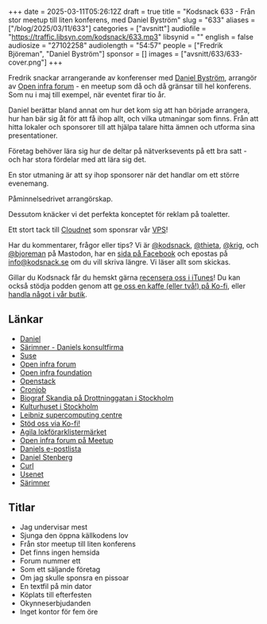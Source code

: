 +++
date = 2025-03-11T05:26:12Z
draft = true
title = "Kodsnack 633 - Från stor meetup till liten konferens, med Daniel Byström"
slug = "633"
aliases = ["/blog/2025/03/11/633"]
categories = ["avsnitt"]
audiofile = "https://traffic.libsyn.com/kodsnack/633.mp3"
libsynid = ""
english = false
audiosize = "27102258"
audiolength = "54:57"
people = ["Fredrik Björeman", "Daniel Byström"]
sponsor = []
images = ["avsnitt/633/633-cover.png"]
+++

Fredrik snackar arrangerande av konferenser med [Daniel Byström](https://www.linkedin.com/in/bystdan/), arrangör av [Open infra forum](https://www.meetup.com/openinfra-user-group-sweden/events/306139678/) - en meetup som då och då gränsar till hel konferens. Som nu i maj till exempel, när eventet firar tio år.

Daniel berättar bland annat om hur det kom sig att han började arrangera, hur han bär sig åt för att få ihop allt, och vilka utmaningar som finns. Från att hitta lokaler och sponsorer till att hjälpa talare hitta ämnen och utforma sina presentationer.

Företag behöver lära sig hur de deltar på nätverksevents på ett bra satt - och har stora fördelar med att lära sig det.

En stor utmaning är att sy ihop sponsorer när det handlar om ett större evenemang.

Påminnelsedrivet arrangörskap.

Dessutom knäcker vi det perfekta konceptet för reklam på toaletter.

Ett stort tack till [Cloudnet](https://www.cloudnet.se) som sponsrar vår [VPS](https://en.wikipedia.org/wiki/Virtual_private_server)!

Har du kommentarer, frågor eller tips? Vi är [@kodsnack](https://social.podsnack.se/@kodsnack), [@thieta](https://6510.nu/@thieta), [@krig](https://6510.nu/@krig), och [@bjoreman](https://toot.cafe/@bjoreman) på Mastodon, har en [sida på Facebook](https://www.facebook.com/) och epostas på [info@kodsnack.se](mailto:info@kodsnack.se) om du vill skriva längre. Vi läser allt som skickas.

Gillar du Kodsnack får du hemskt gärna [recensera oss i iTunes](https://itunes.apple.com/se/podcast/kodsnack/id561631498?l=en)! Du kan också stödja podden genom att <a href="https://ko-fi.com/kodsnack" rel="payment">ge oss en kaffe (eller två!) på Ko-fi</a>, eller [handla något i vår butik](https://shop.spreadshirt.se/kodsnack/).

## Länkar
* [Daniel](https://www.linkedin.com/in/bystdan/)
* [Särimner - Daniels konsultfirma](https://www.sarimner.com/)
* [Suse](https://en.wikipedia.org/wiki/SUSE_S.A.)
* [Open infra forum](https://www.meetup.com/openinfra-user-group-sweden/events/306139678/)
* [Open infra foundation](https://openinfra.org/)
* [Openstack](https://en.wikipedia.org/wiki/OpenStack)
* [Cronjob](https://en.wikipedia.org/wiki/Cron)
* [Biograf Skandia på Drottninggatan i Stockholm](https://bioskandia.se/event/)
* [Kulturhuset i Stockholm](https://kulturhusetstadsteatern.se/)
* [Leibniz supercomputing centre](https://www.lrz.de/english/)
* [Stöd oss via Ko-fi!](https://ko-fi.com/kodsnack)
* [Agila lokförarklistermärket](https://ko-fi.com/s/bcad291706)
* [Open infra forum på Meetup](https://www.meetup.com/openinfra-user-group-sweden/events/306139678/)
* [Daniels e-postlista](mailto:db@sarimner.com)
* [Daniel Stenberg](https://daniel.haxx.se/)
* [Curl](https://curl.se/)
* [Usenet](https://en.wikipedia.org/wiki/Usenet)
* [Särimner](https://sv.wikipedia.org/wiki/S%C3%A4rimner)

## Titlar
* Jag undervisar mest
* Sjunga den öppna källkodens lov
* Från stor meetup till liten konferens
* Det finns ingen hemsida
* Forum nummer ett
* Som ett säljande företag
* Om jag skulle sponsra en pissoar
* En textfil på min dator
* Köplats till efterfesten
* Okynneserbjudanden
* Inget kontor för fem öre